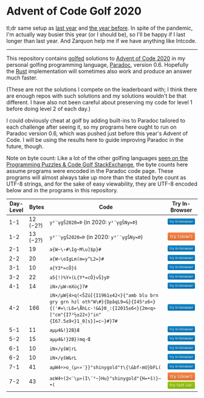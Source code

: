 Advent of Code Golf 2020
========================

tl;dr same setup as [last year](https://github.com/betaveros/advent-of-code-golf-2019) and [the year before](https://github.com/betaveros/advent-of-code-golf-2018). In spite of the pandemic, I'm actually way busier this year (or I should be), so I'll be happy if I last longer than last year. And Zarquon help me if we have anything like Intcode.

---

This repository contains [golfed](https://en.wikipedia.org/wiki/Code_golf) solutions to [Advent of Code 2020](https://adventofcode.com/2020) in my personal golfing programming language, [Paradoc](https://github.com/betaveros/paradoc), version 0.6. Hopefully the [Rust](https://github.com/betaveros/paradoc-rust) implementation will sometimes also work and produce an answer much faster.

(These are not the solutions I compete on the leaderboard with; I think there are enough repos with such solutions and my solutions wouldn't be that different. I have also not been careful about preserving my code for level 1 before doing level 2 of each day.)

I could obviously cheat at golf by adding built-ins to Paradoc tailored to each challenge after seeing it, so my programs here ought to run on Paradoc version 0.6, which was pushed just before this year's Advent of Code. I will be using the results here to guide improving Paradoc in the future, though.

Note on byte count: Like a lot of the other golfing languages [seen on the Programming Puzzles & Code Golf StackExchange](https://codegolf.meta.stackexchange.com/questions/5878/what-character-encodings-may-a-submission-use/5879#5879), the byte counts here assume programs were encoded in the Paradoc code page. These programs will almost always take up more than the stated byte count as UTF-8 strings, and for the sake of easy viewability, they are UTF-8 encoded below and in the programs in this repository.

Day-Level | Bytes | Code | Try In-Browser
--- | -- | ---- | ----
1-1 | 12 (−2?) | `y²¨γgŠ2020=Þ` (in 2020: `y²¨γgŠNy=Þ`) | [![try](try.svg)](https://betaveros.github.io/paradoc-rust/#ecKywqjOs2fFoDIwMjA9w54=)
1-2 | 13 (−2?) | `y³¨¨γgŠ2020=Þ` (in 2020: `y³¨¨γgŠNy=Þ`) | [![try (slow!)](try-slow.svg)](https://betaveros.github.io/paradoc-rust/#ecKzwqjCqM6zZ8WgMjAyMD3Dng==)
2-1 | 19 | `a{W~\‹#\Ig~M\u]$p}#` | [![try](try.svg)](https://betaveros.github.io/paradoc-rust/#YXtXflzigLkjXElnfk1cdV0kcH0j)
2-2 | 20 | `a{W~\oIgLm(m=y^L2=}#` | [![try](try.svg)](https://betaveros.github.io/paradoc-rust/#YXtXflxvSWdMbShtPXleTDI9fSM=)
3-1 | 10 | `a{Y3*=cÔ}š` | [![try](try.svg)](https://betaveros.github.io/paradoc-rust/#YXtZMyo9Y8OUfcWh)
3-2 | 22 | `a5{!)%Y×(L{Y*=cÔ}vŠ}yÞ` | [![try](try.svg)](https://betaveros.github.io/paradoc-rust/#YTV7ISklWcOXKEx7WSo9Y8OUfXbFoH15w54=)
4-1 | 14 | `iN×/µW‹mXúç}7#` | [![try](try.svg)](https://betaveros.github.io/paradoc-rust/#aU7Dly/CtVfigLltWMO6w6d9NyM=)
4-2 | 166 | `iN×/µW{4>q(<ŠZú[{I1961±42<}{"amb blu brn gry grn hzl oth"W\#}{DpâqL9=&}{I45²±6<}{('#=\:L6=\ÅhLc-!&&}0_:{I2015±6<}{2m<q>["cm"{I7³½±22<}"in"{I67.5±9<}1_0]s}]=c~}#}7#` | [![try](try.svg)](https://betaveros.github.io/paradoc-rust/#aU7Dly/CtVd7ND5xKDzFoFrDult7STE5NjHCsTQyPH17ImFtYiBibHUgYnJuIGdyeSBncm4gaHpsIG90aCJXXCN9e0Rww6JxTDk9Jn17STQ1wrLCsTY8fXsoJyM9XDpMNj1cw4VoTGMtISYmfTBfOntJMjAxNcKxNjx9ezJtPHE+WyJjbSJ7STfCs8K9wrEyMjx9ImluIntJNjcuNcKxOTx9MV8wXXN9XT1jfn0jfTcj)
5-1 | 11 | `aµµ4&!}2B}Æ` | [![try](try.svg)](https://betaveros.github.io/paradoc-rust/#YcK1wrU0JiF9MkJ9w4Y=)
5-2 | 15 | `aµµ4&!}2B})mq-Œ` | [![try](try.svg)](https://betaveros.github.io/paradoc-rust/#YcK1wrU0JiF9MkJ9KW1xLcWS)
6-1 | 10 | `iN×/γšW\|rL` | [![try](try.svg)](https://betaveros.github.io/paradoc-rust/#aU7Dly/Os8WhV3xyTA==)
6-2 | 10 | `iN×/γšW&rL` | [![try](try.svg)](https://betaveros.github.io/paradoc-rust/#aU7Dly/Os8WhVyZyTA==)
7-1 | 41 | `aµW4÷>o_(µ«»¨}}"shinygold"†\{\&bf‹mU}bFL(` | [![try](try.svg)](https://betaveros.github.io/paradoc-rust/#YcK1VzTDtz5vXyjCtcKrwrvCqH19InNoaW55Z29sZCLigKBce1wmYmbigLltVX1iRkwo)
7-2 | 43 | `aεW4÷(2<¨\µ«(I\¨°~}Hu}"shinygold"{H=•š)}–•(` | [![try (slow!)](try-slow.svg)](https://betaveros.github.io/paradoc-rust/#Yc61VzTDtygyPMKoXMK1wqsoSVzCqMKwfn1IdX0ic2hpbnlnb2xkIntIPeKAosWhKX3igJPigKIo) [![try fast var.](try-fast.svg)](https://betaveros.github.io/paradoc-rust/#Yc61VzTDtygyPMKoXMK1wqsoSVzCqOKAoX1IdX0ic2hpbnlnb2xkIntIPc6zxaF+4oCiKil94oCT4oCiKA==)
